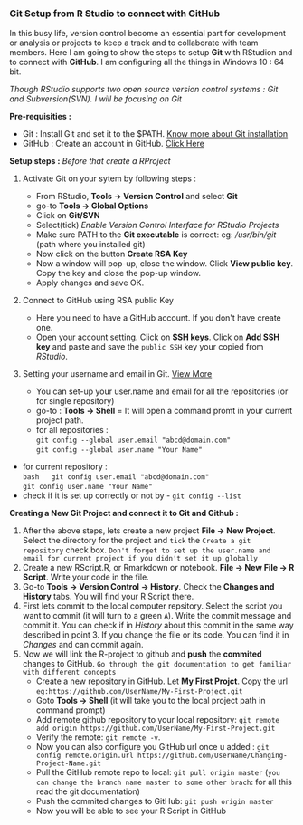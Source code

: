 ### Git Setup from R Studio to connect with GitHub

In this busy life, version control become an essential part for development or analysis or projects to keep a track and to collaborate with team members. Here I am going to show the steps to setup **Git** with RStudion and to connect with **GitHub**. I am configuring all the things in Windows 10 : 64 bit.

*Though RStudio supports two open source version control systems : Git and Subversion(SVN). I will be focusing on Git*

**Pre-requisities :** 
* Git : Install Git and set it to the $PATH. [Know more about Git installation](https://git-scm.com/) 
* GitHub : Create an account in GitHub. [Click Here](https://github.com/)

**Setup steps :** *Before that create a RProject*  
1. Activate Git on your sytem by following steps :
   * From RStudio, **Tools -&gt; Version Control** and select **Git**
   * go-to **Tools -&gt; Global Options** 
   * Click on **Git/SVN** 
   * Select(tick) *Enable Version Control Interface for RStudio Projects* 
   * Make sure PATH to the **Git executable** is correct: eg: */usr/bin/git* (path where you installed git)
   * Now click on the button **Create RSA Key** 
   * Now a window will pop-up, close the window. Click **View public key**. Copy the key and close the pop-up window. 
   * Apply changes and save OK. 
2. Connect to GitHub using RSA public Key 
   * Here you need to have a GitHub account. If you don't have create one.
   * Open your account setting.  Click on **SSH keys**. Click on **Add SSH key** and paste and save the   `public SSH` key your copied from *RStudio*.

3. Setting your username and email in Git. [View More](https://help.github.com/articles/setting-your-username-in-git/)
   * You can set-up your user.name and email for all the repositories (or for single repository) 
   * go-to : **Tools -&gt; Shell** = It will open a command promt in your current project path. 
   * for all repositories :  
   ```git config --global user.email "abcd@domain.com"```    
   ```git config --global user.name "Your Name"``` 
  * for current repository :  
  ```bash   git config user.email "abcd@domain.com"```  
  ```git config user.name "Your Name"``` 
  * check if it is set up correctly or not by - ```git config --list```

**Creating a New Git Project and connect it to Git and Github :**   
1. After the above steps, lets create a new project **File -&gt; New Project**. Select the directory for the project and `tick` the `Create a git repository` check box. `Don't forget to set up the user.name and email for current project if you didn't set it up globally`
2. Create a new RScript.R, or Rmarkdown or notebook. **File -&gt; New File -&gt; R Script**. Write your code in the file.
3. Go-to **Tools -&gt; Version Control -&gt; History**. Check the **Changes and History** tabs. You will find your R Script there.
4. First lets commit to the local computer repsitory. Select the script you want to commit (it will turn to a green `A`). Write the commit message and commit it. You can check if in *History* about this commit in the same way described in point 3. If you change the file or its code. You can find it in *Changes* and can commit again.
5. Now we will link the R-project to github and **push** the **commited** changes to GitHub. `Go through the git documentation to get familiar with different concepts`
    * Create a new repository in GitHub. Let **My First Projct**. Copy the url `eg:https://github.com/UserName/My-First-Project.git`
    * Goto **Tools -> Shell** (it will take you to the local project path in command prompt)
    * Add remote github repository to your local repository: ```git remote add origin https://github.com/UserName/My-First-Project.git```
    * Verify the remote: ```git remote -v```.
    * Now you can also configure you GitHub url once u added : ```git config remote.origin.url https://github.com/UserName/Changing-Project-Name.git```
    * Pull the GitHub remote repo to local: ```git pull origin master``` (`you can change the branch name master to some other brach`: for all this read the git documentation)
    * Push the commited changes to GitHub: ```git push origin master```
    * Now you will be able to see your R Script in GitHub
>
